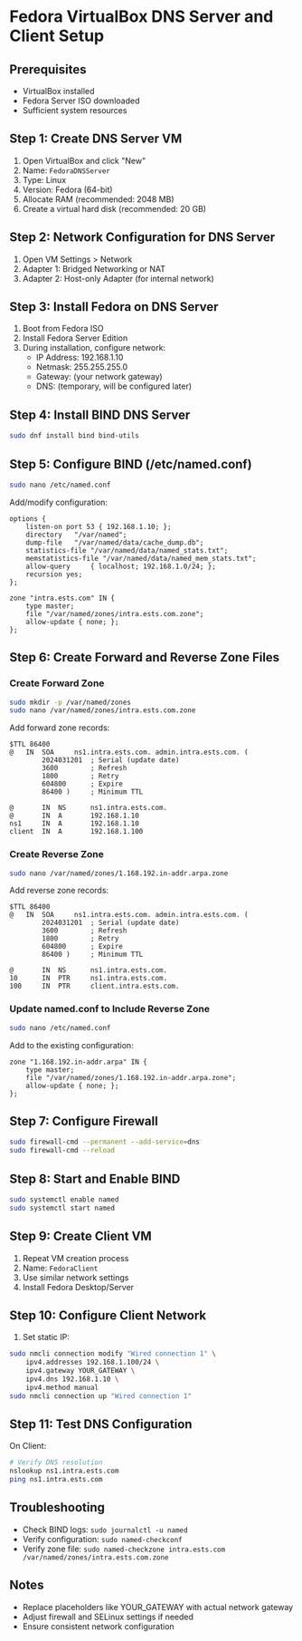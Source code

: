 # Fedora VirtualBox DNS Server and Client Setup

## Prerequisites
- VirtualBox installed
- Fedora Server ISO downloaded
- Sufficient system resources

## Step 1: Create DNS Server VM
1. Open VirtualBox and click "New"
2. Name: `FedoraDNSServer`
3. Type: Linux
4. Version: Fedora (64-bit)
5. Allocate RAM (recommended: 2048 MB)
6. Create a virtual hard disk (recommended: 20 GB)

## Step 2: Network Configuration for DNS Server
1. Open VM Settings > Network
2. Adapter 1: Bridged Networking or NAT
3. Adapter 2: Host-only Adapter (for internal network)

## Step 3: Install Fedora on DNS Server
1. Boot from Fedora ISO
2. Install Fedora Server Edition
3. During installation, configure network:
   - IP Address: 192.168.1.10
   - Netmask: 255.255.255.0
   - Gateway: (your network gateway)
   - DNS: (temporary, will be configured later)

## Step 4: Install BIND DNS Server
```bash
sudo dnf install bind bind-utils
```

## Step 5: Configure BIND (/etc/named.conf)
```bash
sudo nano /etc/named.conf
```
Add/modify configuration:
```
options {
    listen-on port 53 { 192.168.1.10; };
    directory   "/var/named";
    dump-file   "/var/named/data/cache_dump.db";
    statistics-file "/var/named/data/named_stats.txt";
    memstatistics-file "/var/named/data/named_mem_stats.txt";
    allow-query     { localhost; 192.168.1.0/24; };
    recursion yes;
};

zone "intra.ests.com" IN {
    type master;
    file "/var/named/zones/intra.ests.com.zone";
    allow-update { none; };
};
```

## Step 6: Create Forward and Reverse Zone Files
### Create Forward Zone
```bash
sudo mkdir -p /var/named/zones
sudo nano /var/named/zones/intra.ests.com.zone
```
Add forward zone records:
```
$TTL 86400
@   IN  SOA     ns1.intra.ests.com. admin.intra.ests.com. (
        2024031201  ; Serial (update date)
        3600        ; Refresh
        1800        ; Retry
        604800      ; Expire
        86400 )     ; Minimum TTL

@       IN  NS      ns1.intra.ests.com.
@       IN  A       192.168.1.10
ns1     IN  A       192.168.1.10
client  IN  A       192.168.1.100
```

### Create Reverse Zone
```bash
sudo nano /var/named/zones/1.168.192.in-addr.arpa.zone
```
Add reverse zone records:
```
$TTL 86400
@   IN  SOA     ns1.intra.ests.com. admin.intra.ests.com. (
        2024031201  ; Serial (update date)
        3600        ; Refresh
        1800        ; Retry
        604800      ; Expire
        86400 )     ; Minimum TTL

@       IN  NS      ns1.intra.ests.com.
10      IN  PTR     ns1.intra.ests.com.
100     IN  PTR     client.intra.ests.com.
```

### Update named.conf to Include Reverse Zone
```bash
sudo nano /etc/named.conf
```
Add to the existing configuration:
```
zone "1.168.192.in-addr.arpa" IN {
    type master;
    file "/var/named/zones/1.168.192.in-addr.arpa.zone";
    allow-update { none; };
};
```

## Step 7: Configure Firewall
```bash
sudo firewall-cmd --permanent --add-service=dns
sudo firewall-cmd --reload
```

## Step 8: Start and Enable BIND
```bash
sudo systemctl enable named
sudo systemctl start named
```

## Step 9: Create Client VM
1. Repeat VM creation process
2. Name: `FedoraClient`
3. Use similar network settings
4. Install Fedora Desktop/Server

## Step 10: Configure Client Network
1. Set static IP:
```bash
sudo nmcli connection modify "Wired connection 1" \
    ipv4.addresses 192.168.1.100/24 \
    ipv4.gateway YOUR_GATEWAY \
    ipv4.dns 192.168.1.10 \
    ipv4.method manual
sudo nmcli connection up "Wired connection 1"
```

## Step 11: Test DNS Configuration
On Client:
```bash
# Verify DNS resolution
nslookup ns1.intra.ests.com
ping ns1.intra.ests.com
```

## Troubleshooting
- Check BIND logs: `sudo journalctl -u named`
- Verify configuration: `sudo named-checkconf`
- Verify zone file: `sudo named-checkzone intra.ests.com /var/named/zones/intra.ests.com.zone`

## Notes
- Replace placeholders like YOUR_GATEWAY with actual network gateway
- Adjust firewall and SELinux settings if needed
- Ensure consistent network configuration
